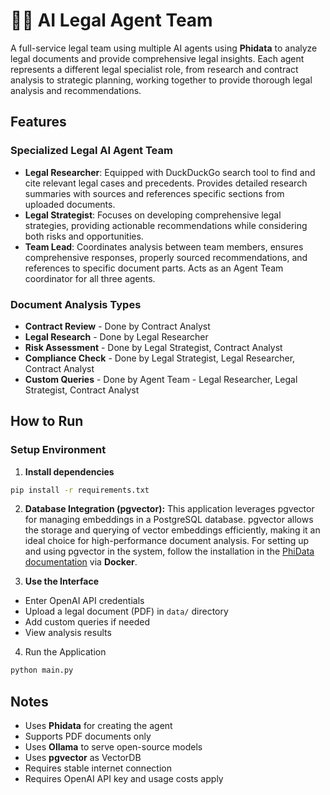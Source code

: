 # 👨‍⚖️ AI Legal Agent Team

A full-service legal team using multiple AI agents using **Phidata** to analyze legal documents and provide comprehensive legal insights. Each agent represents a different legal specialist role, from research and contract analysis to strategic planning, working together to provide thorough legal analysis and recommendations.

## Features

### Specialized Legal AI Agent Team

- **Legal Researcher**: Equipped with DuckDuckGo search tool to find and cite relevant legal cases and precedents. Provides detailed research summaries with sources and references specific sections from uploaded documents.
- **Legal Strategist**: Focuses on developing comprehensive legal strategies, providing actionable recommendations while considering both risks and opportunities.
- **Team Lead**: Coordinates analysis between team members, ensures comprehensive responses, properly sourced recommendations, and references to specific document parts. Acts as an Agent Team coordinator for all three agents.

### Document Analysis Types

- **Contract Review** - Done by Contract Analyst
- **Legal Research** - Done by Legal Researcher
- **Risk Assessment** - Done by Legal Strategist, Contract Analyst
- **Compliance Check** - Done by Legal Strategist, Legal Researcher, Contract Analyst
- **Custom Queries** - Done by Agent Team - Legal Researcher, Legal Strategist, Contract Analyst

## How to Run

### Setup Environment

1. **Install dependencies**
  ```bash
  pip install -r requirements.txt
  ```

2. **Database Integration (pgvector):** This application leverages pgvector for managing embeddings in a PostgreSQL database. pgvector allows the storage and querying of vector embeddings efficiently, making it an ideal choice for high-performance document analysis. For setting up and using pgvector in the system, follow the installation in the [PhiData documentation](https://docs.phidata.com/examples/integrations/pgvector) via **Docker**.

4. **Use the Interface**
- Enter OpenAI API credentials
- Upload a legal document (PDF) in ```data/``` directory
- Add custom queries if needed
- View analysis results

4. Run the Application
```bash
python main.py
```

## Notes
- Uses **Phidata** for creating the agent
- Supports PDF documents only
- Uses **Ollama** to serve open-source models
- Uses **pgvector** as VectorDB
- Requires stable internet connection
- Requires OpenAI API key and usage costs apply
